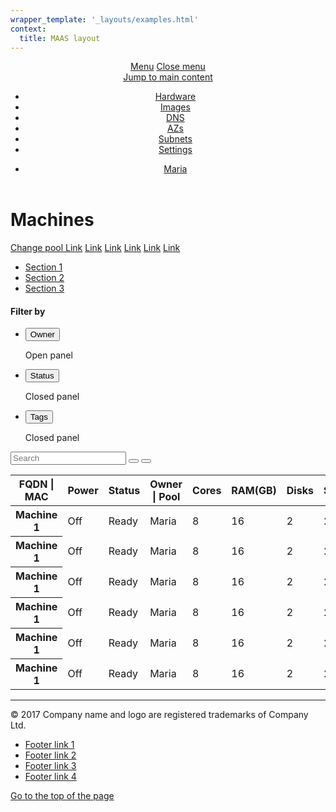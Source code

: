 ```yaml
---
wrapper_template: '_layouts/examples.html'
context:
  title: MAAS layout
---
```


<header id="navigation" class="p-navigation">
  <div class="row p-navigation__row">
    <div class="p-navigation__banner">
      <div class="p-navigation__logo">
        <a class="p-navigation__link" href="#">
          <img src="https://assets.ubuntu.com/v1/d96d86b5-vanilla_black-orange_hex.svg" alt="" class="p-navigation__image">
        </a>
      </div>
      <a href="#navigation" class="p-navigation__toggle--open" title="menu">Menu</a>
      <a href="#navigation-closed" class="p-navigation__toggle--close" title="close menu">Close menu</a>
    </div>
    <nav class="p-navigation__nav u-image-position">
      <span class="u-off-screen">
        <a href="#main-content">Jump to main content</a>
      </span>
      <ul class="p-navigation__links" role="menu">
        <li class="p-navigation__link is-selected" role="menuitem">
          <a href="#">Hardware</a>
        </li>
        <li class="p-navigation__link" role="menuitem">
          <a href="#">Images</a>
        </li>
        <li class="p-navigation__link" role="menuitem">
          <a href="#">DNS</a>
        </li>
        <li class="p-navigation__link" role="menuitem">
          <a href="#">AZs</a>
        </li>
        <li class="p-navigation__link" role="menuitem">
          <a href="#">Subnets</a>
        </li>
        <li class="p-navigation__link" role="menuitem">
          <a href="#">Settings</a>
        </li>
      </ul>
      <ul class="p-navigation__links u-image-position--right" role="menu">
        <li class="p-navigation__link" role="menuitem">
          <a href="#">Maria</a>
        </li>
      </ul>
    </nav>
  </div>
</header>
<div class="p-strip--light is-shallow">
  <div class="row">
    <div class="col-8">
      <h1 class="p-heading--three">Machines</h1>
    </div>
    <div class="col-4">
      <div class="u-align--right">
        <span class="p-contextual-menu">
          <a href="#" class="p-button p-contextual-menu__toggle" aria-controls="#menu" aria-expanded="false"
            aria-haspopup="true">
            Change pool <i class="p-icon--contextual-menu"></i>
          </a>
          <span class="p-contextual-menu__dropdown" id="menu" aria-hidden="true" aria-label="submenu">
            <span class="p-contextual-menu__group">
              <a href="#" class="p-contextual-menu__link">Link</a>
              <a href="#" class="p-contextual-menu__link">Link</a>
              <a href="#" class="p-contextual-menu__link">Link</a>
            </span>
            <span class="p-contextual-menu__group">
              <a href="#" class="p-contextual-menu__link">Link</a>
              <a href="#" class="p-contextual-menu__link">Link</a>
              <a href="#" class="p-contextual-menu__link">Link</a>
            </span>
          </span>
        </span>
      </div>
    </div>
  </div>
</div>
<div class="p-strip is-shallow">
  <nav class="p-tabs">
    <div class="row">
      <ul class="p-tabs__list" role="tablist">
        <li class="p-tabs__item" role="presentation">
          <a href="#section1" class="p-tabs__link" tabindex="0" role="tab" aria-controls="section1" aria-selected="true">Section
            1</a>
        </li>
        <li class="p-tabs__item" role="presentation">
          <a href="#section2" class="p-tabs__link" tabindex="-1" role="tab" aria-controls="section2">Section 2</a>
        </li>
        <li class="p-tabs__item" role="presentation">
          <a href="#section3" class="p-tabs__link" tabindex="-1" role="tab" aria-controls="section3">Section 3</a>
        </li>
      </ul>
    </div>
  </nav>
  <div class="row">
    <div class="col-3">
      <div class="">
        <h4 class="u-sv-1">Filter by</h4>
        <aside class="p-accordion" role="tablist" aria-multiselect="true">
          <ul class="p-accordion__list">
            <li class="p-accordion__group">
              <button class="p-accordion__tab" id="owner-tab" role="tab" aria-controls="#owner" aria-expanded="false">Owner</button>
              <section class="p-accordion__panel" id="owner" role="tabpanel" aria-hidden="true" aria-labelledby="owner-tab">
                <p>Open panel</p>
              </section>
            </li>
            <li class="p-accordion__group">
              <button class="p-accordion__tab" id="status-tab" role="tab" aria-controls="#status" aria-expanded="false">Status</button>
              <section class="p-accordion__panel" id="status" role="tabpanel" aria-hidden="true" aria-labelledby="status-tab">
                <p>Closed panel</p>
              </section>
            </li>
            <li class="p-accordion__group">
              <button class="p-accordion__tab" id="tags-tab" role="tab" aria-controls="#tags" aria-expanded="false">Tags</button>
              <section class="p-accordion__panel" id="tags" role="tabpanel" aria-hidden="true" aria-labelledby="tags-tab">
                <p>Closed panel</p>
              </section>
            </li>
          </ul>
        </aside>
      </div>
    </div>
    <div class="col-9">
      <form class="p-search-box">
        <input type="search" class="p-search-box__input" name="search" placeholder="Search" required>
        <button type="reset" class="p-search-box__reset" alt="reset"><i class="p-icon--close"></i></button>
        <button type="submit" class="p-search-box__button" alt="search"><i class="p-icon--search"></i></button>
      </form>
      <table class="p-table--mobile-card">
        <thead>
          <tr>
            <th>FQDN | MAC</th>
            <th>Power</th>
            <th>Status</th>
            <th>Owner | Pool</th>
            <th class="u-align--right">Cores</th>
            <th class="u-align--right">RAM(GB)</th>
            <th class="u-align--right">Disks</th>
            <th class="u-align--right">Storage(GB)</th>
          </tr>
        </thead>
        <tbody>
          <tr>
            <th aria-label="FQDN | MAC">Machine 1</th>
            <td aria-label="Power">Off</td>
            <td aria-label="Status">Ready</td>
            <td aria-label="Owner | Pool">Maria</td>
            <td aria-label="Cores" class="u-align--right">8</td>
            <td aria-label="RAM(GB)" class="u-align--right">16</td>
            <td aria-label="Disks" class="u-align--right">2</td>
            <td aria-label="Storage(GB)" class="u-align--right">2</td>
          </tr>
          <tr>
            <th aria-label="FQDN | MAC">Machine 1</th>
            <td aria-label="Power">Off</td>
            <td aria-label="Status">Ready</td>
            <td aria-label="Owner | Pool">Maria</td>
            <td aria-label="Cores" class="u-align--right">8</td>
            <td aria-label="RAM(GB)" class="u-align--right">16</td>
            <td aria-label="Disks" class="u-align--right">2</td>
            <td aria-label="Storage(GB)" class="u-align--right">2</td>
          </tr>
          <tr>
            <th aria-label="FQDN | MAC">Machine 1</th>
            <td aria-label="Power">Off</td>
            <td aria-label="Status">Ready</td>
            <td aria-label="Owner | Pool">Maria</td>
            <td aria-label="Cores" class="u-align--right">8</td>
            <td aria-label="RAM(GB)" class="u-align--right">16</td>
            <td aria-label="Disks" class="u-align--right">2</td>
            <td aria-label="Storage(GB)" class="u-align--right">2</td>
          </tr>
          <tr>
            <th aria-label="FQDN | MAC">Machine 1</th>
            <td aria-label="Power">Off</td>
            <td aria-label="Status">Ready</td>
            <td aria-label="Owner | Pool">Maria</td>
            <td aria-label="Cores" class="u-align--right">8</td>
            <td aria-label="RAM(GB)" class="u-align--right">16</td>
            <td aria-label="Disks" class="u-align--right">2</td>
            <td aria-label="Storage(GB)" class="u-align--right">2</td>
          </tr>
          <tr>
            <th aria-label="FQDN | MAC">Machine 1</th>
            <td aria-label="Power">Off</td>
            <td aria-label="Status">Ready</td>
            <td aria-label="Owner | Pool">Maria</td>
            <td aria-label="Cores" class="u-align--right">8</td>
            <td aria-label="RAM(GB)" class="u-align--right">16</td>
            <td aria-label="Disks" class="u-align--right">2</td>
            <td aria-label="Storage(GB)" class="u-align--right">2</td>
          </tr>
          <tr>
            <th aria-label="FQDN | MAC">Machine 1</th>
            <td aria-label="Power">Off</td>
            <td aria-label="Status">Ready</td>
            <td aria-label="Owner | Pool">Maria</td>
            <td aria-label="Cores" class="u-align--right">8</td>
            <td aria-label="RAM(GB)" class="u-align--right">16</td>
            <td aria-label="Disks" class="u-align--right">2</td>
            <td aria-label="Storage(GB)" class="u-align--right">2</td>
          </tr>
        </tbody>
      </table>
    </div>
  </div>
</div>
<hr>
<footer class="p-strip">
  <div class="row">
    <p>© 2017 Company name and logo are registered trademarks of Company Ltd.</p>
    <nav>
      <ul class="p-inline-list--middot">
        <li class="p-inline-list__item">
          <a href="#">Footer link 1</a>
        </li>
        <li class="p-inline-list__item">
          <a href="#">Footer link 2</a>
        </li>
        <li class="p-inline-list__item">
          <a href="#">Footer link 3</a>
        </li>
        <li class="p-inline-list__item">
          <a href="#">Footer link 4</a>
        </li>
      </ul>
      <span class="u-off-screen">
        <a href="#">Go to the top of the page</a>
      </span>
    </nav>
  </div>
</footer>
